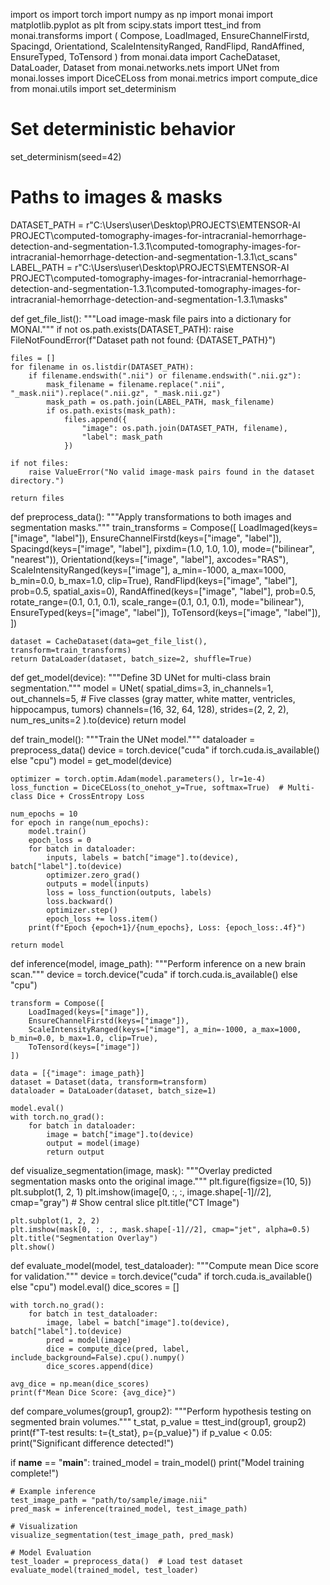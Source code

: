 import os
import torch
import numpy as np
import monai
import matplotlib.pyplot as plt
from scipy.stats import ttest_ind
from monai.transforms import (
    Compose, LoadImaged, EnsureChannelFirstd, Spacingd, Orientationd, ScaleIntensityRanged,
    RandFlipd, RandAffined, EnsureTyped, ToTensord
)
from monai.data import CacheDataset, DataLoader, Dataset
from monai.networks.nets import UNet
from monai.losses import DiceCELoss
from monai.metrics import compute_dice
from monai.utils import set_determinism

# Set deterministic behavior
set_determinism(seed=42)

# Paths to images & masks
DATASET_PATH = r"C:\Users\user\Desktop\PROJECTS\EMTENSOR-AI PROJECT\computed-tomography-images-for-intracranial-hemorrhage-detection-and-segmentation-1.3.1\computed-tomography-images-for-intracranial-hemorrhage-detection-and-segmentation-1.3.1\ct_scans"
LABEL_PATH = r"C:\Users\user\Desktop\PROJECTS\EMTENSOR-AI PROJECT\computed-tomography-images-for-intracranial-hemorrhage-detection-and-segmentation-1.3.1\computed-tomography-images-for-intracranial-hemorrhage-detection-and-segmentation-1.3.1\masks"

def get_file_list():
    """Load image-mask file pairs into a dictionary for MONAI."""
    if not os.path.exists(DATASET_PATH):
        raise FileNotFoundError(f"Dataset path not found: {DATASET_PATH}")

    files = []
    for filename in os.listdir(DATASET_PATH):
        if filename.endswith(".nii") or filename.endswith(".nii.gz"):
            mask_filename = filename.replace(".nii", "_mask.nii").replace(".nii.gz", "_mask.nii.gz")
            mask_path = os.path.join(LABEL_PATH, mask_filename)
            if os.path.exists(mask_path):
                files.append({
                    "image": os.path.join(DATASET_PATH, filename),
                    "label": mask_path
                })

    if not files:
        raise ValueError("No valid image-mask pairs found in the dataset directory.")

    return files

def preprocess_data():
    """Apply transformations to both images and segmentation masks."""
    train_transforms = Compose([
        LoadImaged(keys=["image", "label"]),
        EnsureChannelFirstd(keys=["image", "label"]),
        Spacingd(keys=["image", "label"], pixdim=(1.0, 1.0, 1.0), mode=("bilinear", "nearest")),
        Orientationd(keys=["image", "label"], axcodes="RAS"),
        ScaleIntensityRanged(keys=["image"], a_min=-1000, a_max=1000, b_min=0.0, b_max=1.0, clip=True),
        RandFlipd(keys=["image", "label"], prob=0.5, spatial_axis=0),
        RandAffined(keys=["image", "label"], prob=0.5, rotate_range=(0.1, 0.1, 0.1), scale_range=(0.1, 0.1, 0.1), mode="bilinear"),
        EnsureTyped(keys=["image", "label"]),
        ToTensord(keys=["image", "label"]),
    ])
    
    dataset = CacheDataset(data=get_file_list(), transform=train_transforms)
    return DataLoader(dataset, batch_size=2, shuffle=True)

def get_model(device):
    """Define 3D UNet for multi-class brain segmentation."""
    model = UNet(
        spatial_dims=3, 
        in_channels=1, 
        out_channels=5,  # Five classes (gray matter, white matter, ventricles, hippocampus, tumors)
        channels=(16, 32, 64, 128), 
        strides=(2, 2, 2),
        num_res_units=2
    ).to(device)
    return model

def train_model():
    """Train the UNet model."""
    dataloader = preprocess_data()
    device = torch.device("cuda" if torch.cuda.is_available() else "cpu")
    model = get_model(device)
    
    optimizer = torch.optim.Adam(model.parameters(), lr=1e-4)
    loss_function = DiceCELoss(to_onehot_y=True, softmax=True)  # Multi-class Dice + CrossEntropy Loss

    num_epochs = 10
    for epoch in range(num_epochs):
        model.train()
        epoch_loss = 0
        for batch in dataloader:
            inputs, labels = batch["image"].to(device), batch["label"].to(device)
            optimizer.zero_grad()
            outputs = model(inputs)
            loss = loss_function(outputs, labels)
            loss.backward()
            optimizer.step()
            epoch_loss += loss.item()
        print(f"Epoch {epoch+1}/{num_epochs}, Loss: {epoch_loss:.4f}")

    return model

def inference(model, image_path):
    """Perform inference on a new brain scan."""
    device = torch.device("cuda" if torch.cuda.is_available() else "cpu")

    transform = Compose([
        LoadImaged(keys=["image"]),
        EnsureChannelFirstd(keys=["image"]),
        ScaleIntensityRanged(keys=["image"], a_min=-1000, a_max=1000, b_min=0.0, b_max=1.0, clip=True),
        ToTensord(keys=["image"])
    ])
    
    data = [{"image": image_path}]
    dataset = Dataset(data, transform=transform)
    dataloader = DataLoader(dataset, batch_size=1)
    
    model.eval()
    with torch.no_grad():
        for batch in dataloader:
            image = batch["image"].to(device)
            output = model(image)
            return output

def visualize_segmentation(image, mask):
    """Overlay predicted segmentation masks onto the original image."""
    plt.figure(figsize=(10, 5))
    plt.subplot(1, 2, 1)
    plt.imshow(image[0, :, :, image.shape[-1]//2], cmap="gray")  # Show central slice
    plt.title("CT Image")
    
    plt.subplot(1, 2, 2)
    plt.imshow(mask[0, :, :, mask.shape[-1]//2], cmap="jet", alpha=0.5)
    plt.title("Segmentation Overlay")
    plt.show()

def evaluate_model(model, test_dataloader):
    """Compute mean Dice score for validation."""
    device = torch.device("cuda" if torch.cuda.is_available() else "cpu")
    model.eval()
    dice_scores = []
    
    with torch.no_grad():
        for batch in test_dataloader:
            image, label = batch["image"].to(device), batch["label"].to(device)
            pred = model(image)
            dice = compute_dice(pred, label, include_background=False).cpu().numpy()
            dice_scores.append(dice)
    
    avg_dice = np.mean(dice_scores)
    print(f"Mean Dice Score: {avg_dice}")

def compare_volumes(group1, group2):
    """Perform hypothesis testing on segmented brain volumes."""
    t_stat, p_value = ttest_ind(group1, group2)
    print(f"T-test results: t={t_stat}, p={p_value}")
    if p_value < 0.05:
        print("Significant difference detected!")

if __name__ == "__main__":
    trained_model = train_model()
    print("Model training complete!")
    
    # Example inference
    test_image_path = "path/to/sample/image.nii"
    pred_mask = inference(trained_model, test_image_path)
    
    # Visualization
    visualize_segmentation(test_image_path, pred_mask)
    
    # Model Evaluation
    test_loader = preprocess_data()  # Load test dataset
    evaluate_model(trained_model, test_loader)
